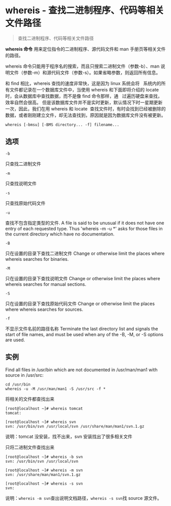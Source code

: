 # whereis - 查找二进制程序、代码等相关文件路径

> 查找二进制程序、代码等相关文件路径

**whereis 命令** 用来定位指令的二进制程序、源代码文件和 man 手册页等相关文件的路径。

whereis 命令只能用于程序名的搜索，而且只搜索二进制文件（参数-b）、man 说明文件（参数-m）和源代码文件（参数-s）。如果省略参数，则返回所有信息。

和 find 相比，whereis 查找的速度非常快，这是因为 linux 系统会将   系统内的所有文件都记录在一个数据库文件中，当使用 whereis 和下面即将介绍的 locate 时，会从数据库中查找数据，而不是像 find 命令那样，通   过遍历硬盘来查找，效率自然会很高。 但是该数据库文件并不是实时更新，默认情况下时一星期更新一次，因此，我们在用 whereis 和 locate  查找文件时，有时会找到已经被删除的数据，或者刚刚建立文件，却无法查找到，原因就是因为数据库文件没有被更新。

```
whereis [-bmsu] [-BMS directory... -f] filename...
```

## 选项

`-b`

只查找二进制文件

`-m`

只查找说明文件

`-s`

只查找原始代码文件

`-u`

查找不包含指定类型的文件. A file is said to be unusual if it does not have one entry of each requested type. Thus 'whereis -m -u \*' asks for those files in the current directory which have no documentation.

`-B`

只在设置的目录下查找二进制文件
Change or otherwise limit the places where whereis searches for binaries.

`-M`

只在设置的目录下查找说明文件
Change or otherwise limit the places where whereis searches for manual sections.

`-S`

只在设置的目录下查找原始代码文件
Change or otherwise limit the places where whereis searches for sources.

`-f`

不显示文件名前的路径名称
Terminate the last directory list and signals the start of file names, and must be used when any of the -B, -M, or -S options are used.

## 实例

Find all files in /usr/bin which are not documented in /usr/man/man1 with source in /usr/src:

```
cd /usr/bin
whereis -u -M /usr/man/man1 -S /usr/src -f *
```

将相关的文件都查找出来

```
[root@localhost ~]# whereis tomcat
tomcat:

[root@localhost ~]# whereis svn
svn: /usr/bin/svn /usr/local/svn /usr/share/man/man1/svn.1.gz
```

说明：tomcat 没安装，找不出来，svn 安装找出了很多相关文件

只将二进制文件查找出来

```
[root@localhost ~]# whereis -b svn
svn: /usr/bin/svn /usr/local/svn

[root@localhost ~]# whereis -m svn
svn: /usr/share/man/man1/svn.1.gz

[root@localhost ~]# whereis -s svn
svn:
```

说明：`whereis -m svn`查出说明文档路径，`whereis -s svn`找 source 源文件。
